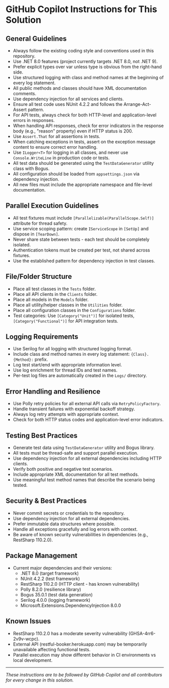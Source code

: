 # GitHub Copilot Instructions for This Solution

## General Guidelines
- Always follow the existing coding style and conventions used in this repository.
- Use .NET 8.0 features (project currently targets .NET 8.0, not .NET 9).
- Prefer explicit types over var unless type is obvious from the right-hand side.
- Use structured logging with class and method names at the beginning of every log statement.
- All public methods and classes should have XML documentation comments.
- Use dependency injection for all services and clients.
- Ensure all test code uses NUnit 4.2.2 and follows the Arrange-Act-Assert pattern.
- For API tests, always check for both HTTP-level and application-level errors in responses.
- When handling API responses, check for error indicators in the response body (e.g., "reason" property) even if HTTP status is 200.
- Use `Assert.That` for all assertions in tests.
- When catching exceptions in tests, assert on the exception message content to ensure correct error handling.
- Use `ILogger<T>` for logging in all classes, and never use `Console.WriteLine` in production code or tests.
- All test data should be generated using the `TestDataGenerator` utility class with Bogus.
- All configuration should be loaded from `appsettings.json` via dependency injection.
- All new files must include the appropriate namespace and file-level documentation.

## Parallel Execution Guidelines
- All test fixtures must include `[Parallelizable(ParallelScope.Self)]` attribute for thread safety.
- Use service scoping pattern: create `IServiceScope` in `[SetUp]` and dispose in `[TearDown]`.
- Never share state between tests - each test should be completely isolated.
- Authentication tokens must be created per test, not shared across fixtures.
- Use the established pattern for dependency injection in test classes.

## File/Folder Structure
- Place all test classes in the `Tests` folder.
- Place all API clients in the `Clients` folder.
- Place all models in the `Models` folder.
- Place all utility/helper classes in the `Utilities` folder.
- Place all configuration classes in the `Configurations` folder.
- Test categories: Use `[Category("Unit")]` for isolated tests, `[Category("Functional")]` for API integration tests.

## Logging Requirements
- Use Serilog for all logging with structured logging format.
- Include class and method names in every log statement: `{Class}.{Method}:` prefix.
- Log test start/end with appropriate information level.
- Use log enrichment for thread IDs and test names.
- Per-test log files are automatically created in the `Logs/` directory.

## Error Handling and Resilience
- Use Polly retry policies for all external API calls via `RetryPolicyFactory`.
- Handle transient failures with exponential backoff strategy.
- Always log retry attempts with appropriate context.
- Check for both HTTP status codes and application-level error indicators.

## Testing Best Practices
- Generate test data using `TestDataGenerator` utility and Bogus library.
- All tests must be thread-safe and support parallel execution.
- Use dependency injection for all external dependencies including HTTP clients.
- Verify both positive and negative test scenarios.
- Include appropriate XML documentation for all test methods.
- Use meaningful test method names that describe the scenario being tested.

## Security & Best Practices
- Never commit secrets or credentials to the repository.
- Use dependency injection for all external dependencies.
- Prefer immutable data structures where possible.
- Handle all exceptions gracefully and log errors with context.
- Be aware of known security vulnerabilities in dependencies (e.g., RestSharp 110.2.0).

## Package Management
- Current major dependencies and their versions:
  - .NET 8.0 (target framework)
  - NUnit 4.2.2 (test framework)
  - RestSharp 110.2.0 (HTTP client - has known vulnerability)
  - Polly 8.2.0 (resilience library)
  - Bogus 35.0.1 (test data generation)
  - Serilog 4.0.0 (logging framework)
  - Microsoft.Extensions.DependencyInjection 8.0.0

## Known Issues
- RestSharp 110.2.0 has a moderate severity vulnerability (GHSA-4rr6-2v9v-wcpc).
- External API (restful-booker.herokuapp.com) may be temporarily unavailable affecting functional tests.
- Parallel execution may show different behavior in CI environments vs local development.

---
_These instructions are to be followed by GitHub Copilot and all contributors for every change in this solution._